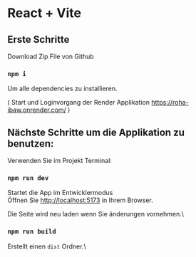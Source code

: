 # React + Vite

## Erste Schritte

Download Zip File von Github

### `npm i`
Um alle dependencies zu installieren.


( Start und Loginvorgang der Render Applikation 
https://roha-ibaw.onrender.com/ )


## Nächste Schritte um die Applikation zu benutzen:

Verwenden Sie im Projekt Terminal:

### `npm run dev`

Startet die App im Entwicklermodus\
Öffnen Sie  [http://localhost:5173](http://localhost:5173) in Ihrem Browser.

Die Seite wird neu laden wenn Sie änderungen vornehmen.\

### `npm run build`

Erstellt einen  `dist` Ordner.\
